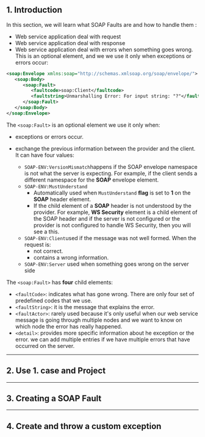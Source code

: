 ## 1. Introduction
In this section, we will learn what SOAP Faults are and how to handle them :
* Web service application  deal with request
* Web service application  deal with response
* Web service application  deal with errors when something goes wrong.
This is an optional element, and we we use it only when exceptions or errors occur:
```xml
<soap:Envelope xmlns:soap="http://schemas.xmlsoap.org/soap/envelope/">
   <soap:Body>
      <soap:Fault>
         <faultcode>soap:Client</faultcode>
         <faultstring>Unmarshalling Error: For input string: "?"</faultstring>
      </soap:Fault>
   </soap:Body>
</soap:Envelope>
```
The `<soap:Fault>` is an optional element we use it only when:
* exceptions or errors occur. 
* exchange the previous information between the provider and the client. 
It can have four values:

   * `SOAP-ENV:VersionMismatch`happens if the SOAP envelope namespace is not what the server is expecting. For example, if the client sends a different namespace for the **SOAP** envelope element.
   * `SOAP-ENV:MustUnderstand` 
       * Automatically used when `MustUnderstand` **flag** is set to **1** on the **SOAP** header element.
       * If the child element of a **SOAP** header is not understood by the provider. For example, **WS Security** element is a child element of the SOAP header and if the server is not configured or the provider is not configured to handle WS Security, then you will see a this.
   * `SOAP-ENV:Client`used if the message was not well formed. When the request is:
       * not correct.
       * contains a wrong information.
   * `SOAP-ENV:Server` used when something goes wrong on the server side

The `<soap:Fault>` has **four** child elements: 

* `<faultCode>`: indicates what has gone wrong. There are only four set of predefined codes that we use.
* `<faultString>`: it is the message that explains the error.
* `<faultActor>`: rarely used because it's only useful when our web service message is going through multiple nodes and we want to know on which node the error has really happened.
* `<detail>`: provides more specific information about he exception or the error. we can add multiple entries if we have multiple errors that have occurred on the server.

***

## 2. Use 1. case and Project

***

## 3. Creating a SOAP Fault

***

## 4. Create and throw a custom exception